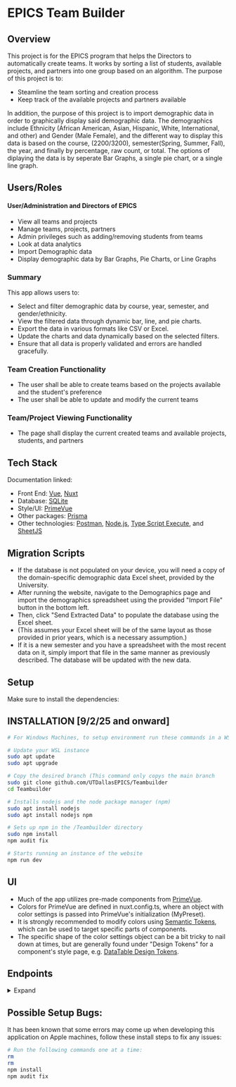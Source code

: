# EPICS Team Builder 

## Overview

This project is for the EPICS program that helps the Directors to automatically create teams. 
It works by sorting a list of students, available projects, and partners into one group based on an algorithm.
The purpose of this project is to:

- Steamline the team sorting and creation process
- Keep track of the available projects and partners available

In addition, the purpose of this project is to import demographic data in order to
graphically display said demographic data. The demographics include Ethnicity (African American,
Asian, Hispanic, White, International, and other) and Gender (Male Female), and the different way
to display this data is based on the course, (2200/3200), semester(Spring, Summer, Fall), the year, 
and finally by percentage, raw count, or total. The options of diplaying the data is by seperate Bar Graphs,
a single pie chart, or a single line graph.

## Users/Roles

#### User/Administration and Directors of EPICS

- View all teams and projects
- Manage teams, projects, partners
- Admin privileges such as adding/removing students from teams
- Look at data analytics
- Import Demographic data
- Display demographic data by Bar Graphs, Pie Charts, or Line Graphs

### Summary

This app allows users to:
- Select and filter demographic data by course, year, semester, and gender/ethnicity.
- View the filtered data through dynamic bar, line, and pie charts.
- Export the data in various formats like CSV or Excel.
- Update the charts and data dynamically based on the selected filters.
- Ensure that all data is properly validated and errors are handled gracefully.

### Team Creation Functionality

- The user shall be able to create teams based on the projects available and the student's preference
- The user shall be able to update and modify the current teams 

### Team/Project Viewing Functionality

- The page shall display the current created teams and available projects, students, and partners


## Tech Stack

Documentation linked:
- Front End: [Vue](https://vuejs.org/guide/introduction.html), [Nuxt](https://nuxt.com/docs/getting-started/introduction)
- Database: [SQLite](https://www.sqlite.org/docs.html)
- Style/UI: [PrimeVue](https://primevue.org/)
- Other packages: [Prisma](https://www.prisma.io/docs)
- Other technologies: [Postman](https://learning.postman.com/docs/introduction/overview/), [Node.js](https://nodejs.org/docs/latest/api/), [Type Script Execute](https://tsx.is/getting-started), and [SheetJS](https://docs.sheetjs.com/docs/)

## Migration Scripts
- If the database is not populated on your device, you will need a copy of the domain-specific demographic data Excel sheet, provided by the University.
- After running the website, navigate to the Demographics page and import the demographics spreadsheet using the provided "Import File" button in the bottom left.
- Then, click "Send Extracted Data" to populate the database using the Excel sheet.
- (This assumes your Excel sheet will be of the same layout as those provided in prior years, which is a necessary assumption.)
- If it is a new semester and you have a spreadsheet with the most recent data on it, simply import that file in the same manner as previously described. The database will be updated with the new data.

## Setup

Make sure to install the dependencies:

## INSTALLATION [9/2/25 and onward] 
```bash
# For Windows Machines, to setup environment run these commands in a WSL console in VS Code

# Update your WSL instance
sudo apt update
sudo apt upgrade

# Copy the desired branch (This command only copys the main branch
sudo git clone github.com/UTDallasEPICS/Teambuilder
cd Teambuilder

# Installs nodejs and the node package manager (npm)
sudo apt install nodejs
sudo apt install nodejs npm

# Sets up npm in the /Teambuilder directory
sudo npm install
npm audit fix

# Starts running an instance of the website
npm run dev
```
## UI

- Much of the app utilizes pre-made components from [PrimeVue](https://primevue.org/).
- Colors for PrimeVue are defined in nuxt.config.ts, where an object with color settings is passed into PrimeVue's initialization (MyPreset).
- It is strongly recommended to modify colors using [Semantic Tokens](https://primevue.org/theming/styled/), which can be used to target specific parts of components.
- The specific shape of the color settings object can be a bit tricky to nail down at times, but are generally found under "Design Tokens" for a component's style page, e.g. [DataTable Design Tokens](https://primevue.org/datatable/#theming.tokens).

## Endpoints
<details close>
<summary>Expand</summary>

### Get projects with semesters
```http
GET /api/projects
```

<details close>
<summary>Details</summary>
<br>

| Code | Description |
| :--- | :--- |
| 200 | `OK` |

Example response:
```json
[
  {
    "id": "40c129a8-c4b6-4057-88d9-0c653b86f14d",
    "name": "Handcrafted Aluminum Fish",
    "description": "Calamitas defessus traho.",
    "type": "SOFTWARE",
    "status": "HOLD",
    "repoURL": "https://finished-window.name/",
    "partnerId": "eaf74e1a-ca69-4312-892b-a0d154edad8a",
    "createdAt": "2025-04-17T23:56:36.138Z",
    "updatedAt": "2025-04-17T23:56:36.138Z",
    "semesters": [
      {
        "id": "3b6776a9-7997-40fd-ad24-0d23a8ef1429",
        "year": 2023,
        "season": "SUMMER",
        "createdAt": "2025-04-17T23:56:36.135Z",
        "updatedAt": "2025-04-17T23:56:36.135Z"
      },
      {
        "id": "3d0ae042-42f7-41fc-adde-4789318a3b47",
        "year": 2023,
        "season": "FALL",
        "createdAt": "2025-04-17T23:56:36.135Z",
        "updatedAt": "2025-04-17T23:56:36.135Z"
      },
    ]
  },
  {
    "id": "cd4274dd-20d9-4b40-bd0c-7949bb67fd0b",
    "name": "Recycled Metal Chips",
    "description": "Bos tendo carpo consectetur coma auctor beneficium avarus vetus.",
    "type": "BOTH",
    "status": "RETURNING",
    "repoURL": "https://raw-marksman.biz",
    "partnerId": "ee073720-87f6-4f98-9c7b-0de0cc1b0a44",
    "createdAt": "2025-04-17T23:56:36.138Z",
    "updatedAt": "2025-04-17T23:56:36.138Z",
    "semesters": [
      {
        "id": "38eb5cba-1517-434c-a3ef-5e03cbabb0ec",
        "year": 2024,
        "season": "FALL",
        "createdAt": "2025-04-17T23:56:36.135Z",
        "updatedAt": "2025-04-17T23:56:36.135Z"
      },
      {
        "id": "3b6776a9-7997-40fd-ad24-0d23a8ef1429",
        "year": 2023,
        "season": "SUMMER",
        "createdAt": "2025-04-17T23:56:36.135Z",
        "updatedAt": "2025-04-17T23:56:36.135Z"
      },
    ]
  },
]
```
</details>

</details>


## Possible Setup Bugs:

It has been known that some errors may come up when developing this application on Apple machines, follow these install steps to fix any issues:

```bash
# Run the following commands one at a time:
rm
rm 
npm install
npm audit fix
```
